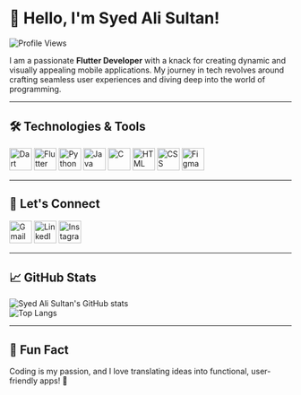 # 👋 Hello, I'm Syed Ali Sultan!  
![Profile Views](https://komarev.com/ghpvc/?username=alishah18105&color=blue&style=flat-square)  

I am a passionate **Flutter Developer** with a knack for creating dynamic and visually appealing mobile applications. My journey in tech revolves around crafting seamless user experiences and diving deep into the world of programming.

---

## 🛠️ Technologies & Tools  
<p align="left">
  <a href="#"><img src="https://cdn.jsdelivr.net/gh/devicons/devicon/icons/dart/dart-original.svg" alt="Dart" width="40" height="40"/></a>
  <a href="#"><img src="https://cdn.jsdelivr.net/gh/devicons/devicon/icons/flutter/flutter-original.svg" alt="Flutter" width="40" height="40"/></a>
  <a href="#"><img src="https://cdn.jsdelivr.net/gh/devicons/devicon/icons/python/python-original.svg" alt="Python" width="40" height="40"/></a>
  <a href="#"><img src="https://cdn.jsdelivr.net/gh/devicons/devicon/icons/java/java-original.svg" alt="Java" width="40" height="40"/></a>
  <a href="#"><img src="https://cdn.jsdelivr.net/gh/devicons/devicon/icons/c/c-original.svg" alt="C" width="40" height="40"/></a>
  <a href="#"><img src="https://cdn.jsdelivr.net/gh/devicons/devicon/icons/html5/html5-original.svg" alt="HTML" width="40" height="40"/></a>
  <a href="#"><img src="https://cdn.jsdelivr.net/gh/devicons/devicon/icons/css3/css3-original.svg" alt="CSS" width="40" height="40"/></a>
  <a href="#"><img src="https://upload.wikimedia.org/wikipedia/commons/3/33/Figma-logo.svg" alt="Figma" width="40" height="40"/></a>
</p>

---

## 🌟 Let's Connect  
<p align="left">
  <a href="mailto:alishah18105@gmail.com"><img src="https://upload.wikimedia.org/wikipedia/commons/7/7e/Gmail_icon_%282020%29.svg" alt="Gmail" width="40" height="40"/></a>
  <a href="https://www.linkedin.com/in/syed-ali-sultan-00b402228/" target="_blank"><img src="https://cdn.jsdelivr.net/gh/devicons/devicon/icons/linkedin/linkedin-original.svg" alt="LinkedIn" width="40" height="40"/></a>
  <a href="https://www.instagram.com/ali._.shah216/" target="_blank"><img src="https://upload.wikimedia.org/wikipedia/commons/a/a5/Instagram_icon.png" alt="Instagram" width="40" height="40"/></a>
</p>

---

## 📈 GitHub Stats  
![Syed Ali Sultan's GitHub stats](https://github-readme-stats.vercel.app/api?username=alishah18105&show_icons=true&theme=radical)  
![Top Langs](https://github-readme-stats.vercel.app/api/top-langs/?username=alishah18105&layout=compact&theme=radical)

---

## 🚀 Fun Fact  
Coding is my passion, and I love translating ideas into functional, user-friendly apps! 🌟  
